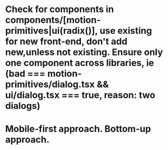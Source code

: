 # Check for components in components/[motion-primitives|ui(radix()], use existing for new front-end, don't add new,unless not existing. Ensure only one component across libraries, ie (bad === motion-primitives/dialog.tsx && ui/dialog.tsx === true, reason: two dialogs)
# Mobile-first approach. Bottom-up approach.